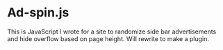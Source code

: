 # Ad-spin.js
This is JavaScript I wrote for a site to randomize side bar advertisements and hide overflow based on page height. Will rewrite to make a plugin.

